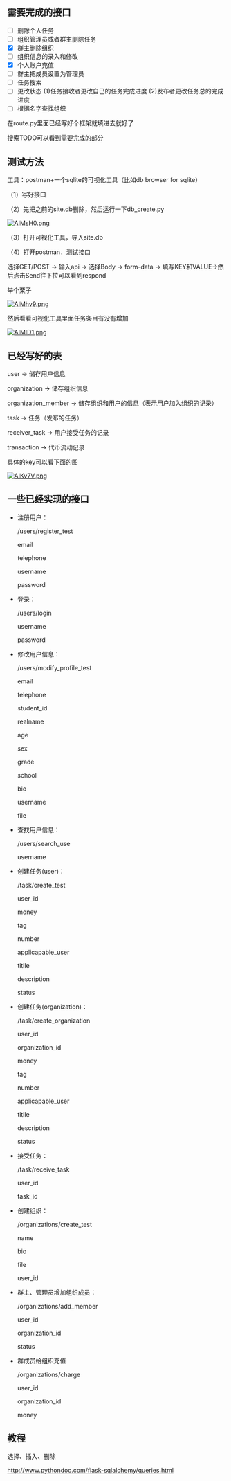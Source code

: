 ## 需要完成的接口

- [ ] 删除个人任务
- [ ] 组织管理员或者群主删除任务
- [X] 群主删除组织
- [ ] 组织信息的录入和修改
- [X] 个人账户充值
- [ ] 群主把成员设置为管理员
- [ ] 任务搜索
- [ ] 更改状态 (1)任务接收者更改自己的任务完成进度 (2)发布者更改任务总的完成进度
- [ ] 根据名字查找组织

在route.py里面已经写好个框架就填进去就好了

搜索TODO可以看到需要完成的部分

## 测试方法

工具：postman+一个sqlite的可视化工具（比如db browser for sqlite）

（1）写好接口

（2）先把之前的site.db删除，然后运行一下db_create.py

[![AIMsH0.png](https://s2.ax1x.com/2019/04/09/AIMsH0.png)](https://imgchr.com/i/AIMsH0)

（3）打开可视化工具，导入site.db

（4）打开postman，测试接口

选择GET/POST -> 输入api -> 选择Body -> form-data -> 填写KEY和VALUE->然后点击Send往下拉可以看到respond

举个栗子

[![AIMhv9.png](https://s2.ax1x.com/2019/04/09/AIMhv9.png)](https://imgchr.com/i/AIMhv9)



然后看看可视化工具里面任务条目有没有增加

[![AIMID1.png](https://s2.ax1x.com/2019/04/09/AIMID1.png)](https://imgchr.com/i/AIMID1)



## 已经写好的表

user -> 储存用户信息

organization -> 储存组织信息

organization_member  -> 储存组织和用户的信息（表示用户加入组织的记录）

task -> 任务（发布的任务）

receiver_task -> 用户接受任务的记录

transaction -> 代币流动记录

具体的key可以看下面的图

[![AIKv7V.png](https://s2.ax1x.com/2019/04/09/AIKv7V.png)](https://imgchr.com/i/AIKv7V)

## 一些已经实现的接口

- 注册用户：

  /users/register_test

  email

  telephone

  username

  password

- 登录：

  /users/login

  username

  password

- 修改用户信息：

  /users/modify_profile_test

  email

  telephone

  student_id

  realname

  age

  sex

  grade

  school

  bio

  username

  file

- 查找用户信息：

  /users/search_use

  username

- 创建任务(user)：

  /task/create_test

  user_id

  money

  tag

  number

  applicapable_user

  titile

  description

  status

- 创建任务(organization)：

  /task/create_organization

  user_id

  organization_id

  money

  tag

  number

  applicapable_user

  titile

  description

  status

- 接受任务：

  /task/receive_task

  user_id

  task_id

- 创建组织：

  /organizations/create_test

  name

  bio

  file

  user_id

- 群主、管理员增加组织成员：

  /organizations/add_member

  user_id

  organization_id

  status

- 群成员给组织充值

  /organizations/charge

  user_id

  organization_id

  money

## 教程

选择、插入、删除

<http://www.pythondoc.com/flask-sqlalchemy/queries.html> 









